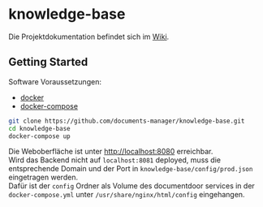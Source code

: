 # knowledge-base

Die Projektdokumentation befindet sich im [Wiki](https://github.com/documents-manager/knowledge-base/wiki).

## Getting Started

Software Voraussetzungen:

- [docker](https://docs.docker.com/get-docker/)
- [docker-compose](https://docs.docker.com/compose/install/)

```bash
git clone https://github.com/documents-manager/knowledge-base.git
cd knowledge-base
docker-compose up
```

Die Weboberfläche ist unter [http://localhost:8080](http://localhost:8080) erreichbar.  
Wird das Backend nicht auf `localhost:8081` deployed, muss die entsprechende Domain und der Port in `knowledge-base/config/prod.json` eingetragen werden.  
Dafür ist der `config` Ordner als Volume des documentdoor services in der `docker-compose.yml` unter `/usr/share/nginx/html/config` eingehangen.
